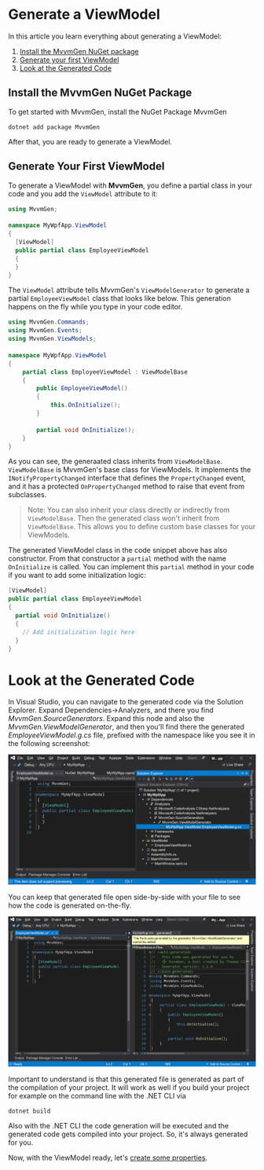 # Generate a ViewModel

In this article you learn everything about generating a ViewModel:
1. [Install the MvvmGen NuGet package](#install-the-mvvmgen-nuget-package)
2. [Generate your first ViewModel](#generate-your-first-viewmodel)
3. [Look at the Generated Code](#look-at-the-generated-code)

## Install the MvvmGen NuGet Package
To get started with MvvmGen, install the NuGet Package MvvmGen
```
dotnet add package MvvmGen
```
After that, you are ready to generate a ViewModel. 

## Generate Your First ViewModel

To generate a ViewModel with **MvvmGen**, you define a partial class 
in your code and you add the `ViewModel` attribute to it:

```csharp
using MvvmGen;

namespace MyWpfApp.ViewModel
{
  [ViewModel]
  public partial class EmployeeViewModel
  {
  }
}
```
The `ViewModel` attribute tells MvvmGen's `ViewModelGenerator` to generate
a partial `EmployeeViewModel` class that looks like below.
This generation happens on the fly while you type in your code editor.

```csharp
using MvvmGen.Commands;
using MvvmGen.Events;
using MvvmGen.ViewModels;

namespace MyWpfApp.ViewModel
{
    partial class EmployeeViewModel : ViewModelBase
    {
        public EmployeeViewModel()
        {
            this.OnInitialize();
        }

        partial void OnInitialize();
    }
}
```
As you can see, the generaated class inherits from `ViewModelBase`. 
`ViewModelBase` is MvvmGen's base class for ViewModels. It implements the
`INotifyPropertyChanged` interface that defines the `PropertyChanged` event,
and it has a protected `OnPropertyChanged` method to raise that event from subclasses. 

> Note: You can also inherit your class directly or indirectly from
> `ViewModelBase`. Then the generated class won't inherit from `ViewModelBase`.
> This allows you to define custom base classes for your ViewModels.

The generated ViewModel class in the code snippet above has also constructor.
From that constructor a `partial` method with the name `OnInitialize` is called.
You can implement this `partial` method in your code if you want 
to add some initialization logic:

```csharp
[ViewModel]
public partial class EmployeeViewModel
{
  partial void OnInitialize()
  {
    // Add initialization logic here
  }
}
```

# Look at the Generated Code

In Visual Studio, you can navigate to the generated code via the Solution Explorer. Expand Dependencies->Analyzers, and there you find _MvvmGen.SourceGenerators_. Expand this node and also the _MvvmGen.ViewModelGenerator_, and then you'll find there the generated _EmployeeViewModel.g.cs_ file, prefixed with the namespace like you see it in the following screenshot:

![Generated Code in Visual Studio](images/generate_a_viewModel_01.png)

You can keep that generated file open side-by-side with your file
to see how the code is generated on-the-fly.

![Generated Code side-by-side](images/generate_a_viewModel_02.png)

Important to understand is that this generated file is generated as part
of the compilation of your project. It will work as well if you build 
your project for example on the command line with the .NET CLI via
```
dotnet build
```
Also with the .NET CLI the code generation will be executed and 
the generated code gets compiled into your project. 
So, it's always generated for you.

Now, with the ViewModel ready, let's [create some properties](02_create_properties.md).